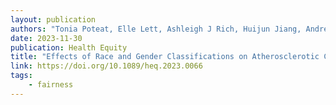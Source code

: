 ```yaml
---
layout: publication
authors: "Tonia Poteat, Elle Lett, Ashleigh J Rich, Huijun Jiang, Andrea L. Wirtz, Asa Radix, Sari L. Reisner, Alexander B. Harris, Jowanna Malone, William G. La Cava, Catherine R Lesko, Kenneth H. Mayer, Carl G. Streed, Jr."
date: 2023-11-30
publication: Health Equity
title: "Effects of Race and Gender Classifications on Atherosclerotic Cardiovascular Disease Risk Estimates for Clinical Decision-Making in a Cohort of Black Transgender Women"
link: https://doi.org/10.1089/heq.2023.0066
tags:
    - fairness
---
```

